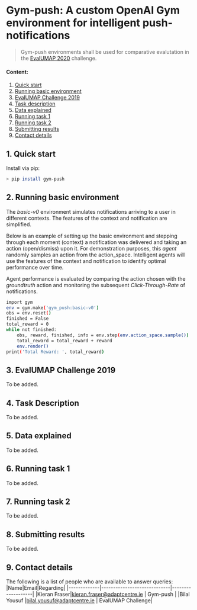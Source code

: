 # Gym-push: A custom OpenAI Gym environment for intelligent push-notifications
> Gym-push environments shall be used for comparative evalutation in the [EvalUMAP 2020](http://evalumap.adaptcentre.ie/) challenge.

#### Content:
1. [Quick start](#quick-start)
2. [Running basic environment](#running-basic-environment)
3. [EvalUMAP Challenge 2019](#evalumap-challenge-2019) 
4. [Task description](#task-description)
5. [Data explained](#data-explained)
6. [Running task 1](#running-task-1)
7. [Running task 2](#running-task-2)
8. [Submitting results](#submitting-results)
9. [Contact details](#contact-details)


## 1. Quick start
Install via pip:
```sh
> pip install gym-push
```

## 2. Running basic environment
The *basic-v0* environment simulates notifications arriving to a user in different contexts. The features of the context and notification are simplified. 

Below is an example of setting up the basic environment and stepping through each moment (context) a notification was delivered and taking an action (open/dismiss) upon it. For demonstration purposes, this *agent* randomly samples an action from the action_space. Intelligent agents will use the features of the context and notification to identify optimal performance over time.

Agent performance is evaluated by comparing the action chosen with the *groundtruth* action and monitoring the subsequent *Click-Through-Rate* of notifications.
```sh
import gym
env = gym.make('gym_push:basic-v0')
obs = env.reset()
finished = False
total_reward = 0
while not finished:
	obs, reward, finished, info = env.step(env.action_space.sample())
	total_reward = total_reward + reward
	env.render()
print('Total Reward: ', total_reward)
```

## 3. EvalUMAP Challenge 2019
To be added.

## 4. Task Description
To be added.

## 5. Data explained
To be added.

## 6. Running task 1
To be added.

## 7. Running task 2
To be added.

## 8. Submitting results
To be added.

## 9. Contact details
The following is a list of people who are available to answer queries:
|Name|Email|Regarding|
|-------------|-----------------------------|-------------------|
|Kieran Fraser|kieran.fraser@adaptcentre.ie | Gym-push          |
|Bilal Yousuf |bilal.yousuf@adaptcentre.ie  | EvalUMAP Challenge|
